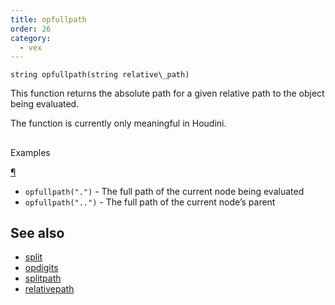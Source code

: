 ```yaml
---
title: opfullpath
order: 26
category:
  - vex
---
```


`string opfullpath(string relative\_path)`

This function returns the absolute path for a given relative path to the object being evaluated.

The function is currently only meaningful in Houdini.

##

Examples

[¶](#examples)

- `opfullpath(".")` - The full path of the current node being evaluated
- `opfullpath("..")` - The full path of the current node’s parent

## See also

- [split](split.html)
- [opdigits](opdigits.html)
- [splitpath](splitpath.html)
- [relativepath](relativepath.html)
